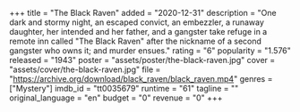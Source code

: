 +++
title = "The Black Raven"
added = "2020-12-31"
description = "One dark and stormy night, an escaped convict, an embezzler,  a runaway daughter, her intended and her father, and a gangster take refuge in a remote inn called \"The Black Raven\" after the nickname of a second gangster who owns it; and murder ensues."
rating = "6"
popularity = "1.576"
released = "1943"
poster = "assets/poster/the-black-raven.jpg"
cover = "assets/cover/the-black-raven.jpg"
file = "https://archive.org/download/black_raven/black_raven.mp4"
genres = ["Mystery"]
imdb_id = "tt0035679"
runtime = "61"
tagline = ""
original_language = "en"
budget = "0"
revenue = "0"
+++
